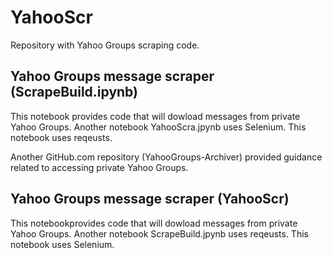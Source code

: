 # YahooScr

Repository with Yahoo Groups scraping code.


## Yahoo Groups message scraper (ScrapeBuild.ipynb)
This notebook provides code that will dowload messages from private Yahoo Groups. Another notebook YahooScra.jpynb uses Selenium. This notebook uses reqeusts.

Another GitHub.com repository (YahooGroups-Archiver) provided guidance related to accessing private Yahoo Groups.


## Yahoo Groups message scraper (YahooScr)
This notebookprovides code that will dowload messages from private Yahoo Groups. Another notebook ScrapeBuild.jpynb uses reqeusts. This notebook uses Selenium.


